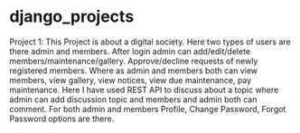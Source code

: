 # django_projects

Project 1: This Project is about a digital society. Here two types of users are there admin and members. After login admin can add/edit/delete members/maintenance/gallery. Approve/decline requests of newly registered members. Where as admin and members both can view members, view gallery, view notices, view due maintenance, pay maintenance. Here I have used REST API to discuss about a topic where admin can add discussion topic and members and admin both can comment. For both admin and members Profile, Change Password, Forgot Password options are there.
